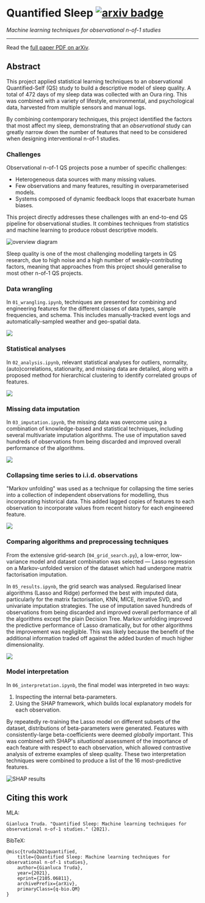 # Quantified Sleep [![arxiv badge](https://img.shields.io/badge/arXiv-2105.06811-green)](https://arxiv.org/abs/2105.06811)

*Machine learning techniques for observational n-of-1 studies*

---

Read the [full paper PDF on arXiv](https://arxiv.org/pdf/2105.06811.pdf).

## Abstract

This project applied statistical learning techniques to an observational Quantified-Self (QS) study to build a descriptive model of sleep quality. A total of 472 days of my sleep data was collected with an Oura ring. This was combined with a variety of lifestyle, environmental, and psychological data, harvested from multiple sensors and manual logs. 

By combining contemporary techniques, this project identified the factors that most affect my sleep, demonstrating that an _observational_ study can greatly narrow down the number of features that need to be considered when designing interventional n-of-1 studies.

### Challenges

Observational n-of-1 QS projects pose a number of specific challenges: 

* Heterogeneous data sources with many missing values.
* Few observations and many features, resulting in overparameterised models.
* Systems composed of dynamic feedback loops that exacerbate human biases. 

This project directly addresses these challenges with an end-to-end QS pipeline for observational studies. It combines techniques from statistics and machine learning to produce robust descriptive models. 

![overview diagram](img/QuantifiedSleepOverview.svg)

Sleep quality is one of the most challenging modelling targets in QS research, due to high noise and a high number of weakly-contributing factors, meaning that approaches from this project should generalise to most other n-of-1 QS projects. 

### Data wrangling

In `01_wrangling.ipynb`, techniques are presented for combining and engineering features for the different classes of data types, sample frequencies, and schema. This includes manually-tracked event logs and automatically-sampled weather and geo-spatial data. 

![](img/data_transformations.svg)

### Statistical analyses

In `02_analysis.ipynb`, relevant statistical analyses for outliers, normality, (auto)correlations, stationarity, and missing data are detailed, along with a proposed method for hierarchical clustering to identify correlated groups of features.

![](img/trend.png)

### Missing data imputation

In `03_imputation.ipynb`, the missing data was overcome using a combination of knowledge-based and statistical techniques, including several multivariate imputation algorithms. The use of imputation saved hundreds of observations from being discarded and improved overall performance of the algorithms.

![](img/missing_data.png)

### Collapsing time series to i.i.d. observations

"Markov unfolding" was used as a technique for collapsing the time series into a collection of independent observations for modelling, thus incorporating historical data. This added lagged copies of features to each observation to incorporate values from recent history for each engineered feature. 

![](img/markov_unfolding.svg)

### Comparing algorithms and preprocessing techniques

From the extensive grid-search (`04_grid_search.py`), a low-error, low-variance model and dataset combination was selected — Lasso regression on a Markov-unfolded version of the dataset which had undergone matrix factorisation imputation.

In `05_results.ipynb`, the grid search was analysed. Regularised linear algorithms (Lasso and Ridge) performed the best with imputed data, particularly for the matrix factorisation, KNN, MICE, iterative SVD, and univariate imputation strategies. The use of imputation saved hundreds of observations from being discarded and improved overall performance of all the algorithms except the plain Decision Tree. Markov unfolding improved the predictive performance of Lasso dramatically, but for other algorithms the improvement was negligible. This was likely because the benefit of the additional information traded off against the added burden of much higher dimensionality.

![](img/results_lasso.svg)

### Model interpretation

In `06_interpretation.ipynb`, the final model was interpreted in two ways: 

1. Inspecting the internal beta-parameters. 
2. Using the SHAP framework, which builds local explanatory models for each observation. 

By repeatedly re-training the Lasso model on different subsets of the dataset, distributions of beta-parameters were generated. Features with consistently-large beta-coefficients were deemed _globally_ important. This was combined with SHAP's _situational_ assessment of the importance of each feature with respect to each observation, which allowed contrastive analysis of extreme examples of sleep quality.  These two interpretation techniques were combined to produce a list of the 16 most-predictive features.

![SHAP results](img/shap_results.svg)

## Citing this work

MLA:
```
Gianluca Truda. "Quantified Sleep: Machine learning techniques for observational n-of-1 studies." (2021). 
```

BibTeX:
```bibtext
@misc{truda2021quantified,
    title={Quantified Sleep: Machine learning techniques for observational n-of-1 studies},
    author={Gianluca Truda},
    year={2021},
    eprint={2105.06811},
    archivePrefix={arXiv},
    primaryClass={q-bio.QM}
}
```
